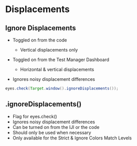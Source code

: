 # Displacements

## Ignore Displacements

* Toggled on from the code
    * Vertical displacements only

* Toggled on from the Test Manager Dashboard
    * Horizontal & vertical displacements

* Ignores noisy displacement differences

```java
eyes.check(Target.window().ignoreDisplacements());
```

## .ignoreDisplacements()

* Flag for eyes.check()
* Ignores noisy displacement differences
* Can be turned on from the IJI or the code
* Should only be used when necessary
* Only available for the Strict & Ignore Colors
Match Levels